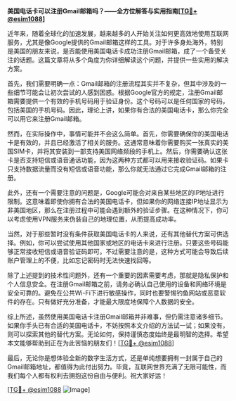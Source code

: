 **美国电话卡可以注册Gmail邮箱吗？——全方位解答与实用指南[[TG💪+ @esim1088](https://t.me/s/esim1088)]**

近年来，随着全球化的加速发展，越来越多的人开始关注如何更高效地使用互联网服务，尤其是像Google提供的Gmail邮箱这样的工具。对于许多身处海外，特别是美国的朋友来说，是否能使用美国电话卡成功注册Gmail邮箱，成了一个备受关注的话题。这篇文章将从多个角度为你详细解读这个问题，并提供一些实用的解决方案。

首先，我们需要明确一点：Gmail邮箱的注册流程其实并不复杂，但其中涉及的一些细节可能会让初次尝试的人感到困惑。根据Google官方的规定，注册Gmail邮箱需要提供一个有效的手机号码用于验证身份。这个号码可以是任何国家的号码，包括美国的手机号码。因此，理论上讲，如果你有合法的美国电话卡，那么你完全可以用它来注册Gmail邮箱。

然而，在实际操作中，事情可能并不会这么简单。首先，你需要确保你的美国电话卡是有效的，并且已经激活了相关的服务。这通常意味着你需要购买一张真实的美国SIM卡，并将其安装到一部支持美国网络频段的手机上。然后，你需要确认这张卡是否支持短信或语音通话功能，因为这两种方式都可以用来接收验证码。如果卡只支持数据流量而没有短信或语音功能，那么你就无法通过它完成Gmail邮箱的注册。

此外，还有一个需要注意的问题是，Google可能会对来自某些地区的IP地址进行限制。这意味着即使你拥有合法的美国电话卡，但如果你的网络连接IP地址显示为非美国地区，那么在注册过程中可能会遇到额外的验证步骤。在这种情况下，你可以考虑使用VPN服务来伪装自己的地理位置，从而提高成功率。

当然，对于那些暂时没有条件获取美国电话卡的人来说，还有其他替代方案可供选择。例如，你可以尝试使用其他国家或地区的电话卡来进行注册。只要这些号码能够正常接收短信或语音验证码即可。不过需要注意的是，这种方式可能会导致后续账户管理上的不便，比如忘记密码时无法快速找回等。

除了上述提到的技术性问题外，还有一个重要的因素需要考虑，那就是隐私保护和个人信息安全。在注册Gmail邮箱之前，请务必确认自己使用的设备和网络环境是安全可靠的。避免在公共Wi-Fi下进行敏感操作，同时也要警惕钓鱼网站或恶意软件的存在。只有做好充分准备，才能最大限度地保障个人数据的安全。

综上所述，虽然使用美国电话卡注册Gmail邮箱并非难事，但仍需注意诸多细节。如果你手头已有合适的美国电话卡，不妨按照本文介绍的方法试一试；如果没有，则可以探索其他的替代方案。无论如何，保持谨慎态度始终是最明智的选择。希望本文能够帮助到正在为此苦恼的朋友们！[[TG💪+ @esim1088](https://t.me/s/esim1088)]

最后，无论你是想体验全新的数字生活方式，还是单纯想要拥有一封属于自己的Gmail邮箱地址，都值得为此付出努力。毕竟，互联网世界充满了无限可能性，而我们每个人都有权利去拥抱这份自由与便利。祝大家好运！

[[TG💪+ @esim1088](https://t.me/s/esim1088) ![Image](https://i.postimg.cc/4NQfJmqS/Snipaste-2025-05-13-00-14-12.png)]